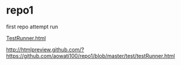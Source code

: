 # repo1
first repo attempt run


<p><a href="https://github.com/aowati100/repo1/blob/master/test/testRunner.html">TestRunner.html</a></p>


http://htmlpreview.github.com/?https://github.com/aowati100/repo1/blob/master/test/testRunner.html

